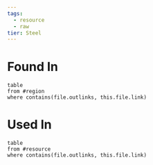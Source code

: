 ```yaml
---
tags:
  - resource
  - raw
tier: Steel
---
```

# Found In
```dataview
table
from #region 
where contains(file.outlinks, this.file.link)
```
# Used In
```dataview
table
from #resource
where contains(file.outlinks, this.file.link)
```